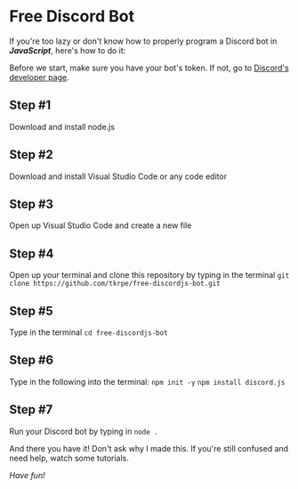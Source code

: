 # Free Discord Bot

If you're too lazy or don't know how to properly program a Discord bot in ***JavaScript***, here's how to do it:

Before we start, make sure you have your bot's token. If not, go to [Discord's developer page](https://discord.com/developers/applications).

## Step #1

Download and install node.js

## Step #2

Download and install Visual Studio Code or any code editor

## Step #3

Open up Visual Studio Code and create a new file

## Step #4

Open up your terminal and clone this repository by typing in the terminal `git clone https://github.com/tkrpe/free-discordjs-bot.git`

## Step #5

Type in the terminal `cd free-discordjs-bot`

## Step #6

Type in the following into the terminal:
`npm init -y`
`npm install discord.js`

## Step #7

Run your Discord bot by typing in `node .`

And there you have it!
Don't ask why I made this.
If you're still confused and need help, watch some tutorials.

*Have fun!*